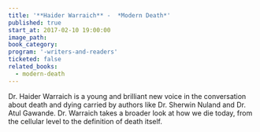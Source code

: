 ```yaml
---
title: '**Haider Warraich** -  *Modern Death*'
published: true
start_at: 2017-02-10 19:00:00
image_path:
book_category:
program: '-writers-and-readers'
ticketed: false
related_books:
  - modern-death
---
```



Dr. Haider Warraich is a young and brilliant new voice in the conversation about death and dying carried by authors like Dr. Sherwin Nuland and Dr. Atul Gawande. Dr. Warraich takes a broader look at how we die today, from the cellular level to the definition of death itself.